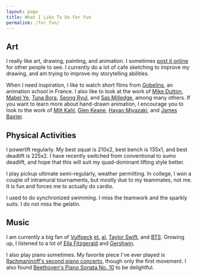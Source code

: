 ```yaml
---
layout: page
title: What I Like To Do For Fun
permalink: /for_fun/
---
```


## Art

I really like art, drawing, painting, and animation. I sometimes [post it online](https://www.instagram.com/itsalilstrange/) for other people to see. I currently do a lot of cafe sketching to improve my drawing, and am trying to improve my storytelling abilities.

When I need inspiration, I like to watch short films from [Gobelins](https://www.youtube.com/user/gobelins), an animation school in France. I also like to look at the work of [Mike Dutton](https://www.instagram.com/duttonart/), [Mabel Ye](https://www.instagram.com/mobblele/), [Tuna Bora](https://www.instagram.com/tunamunaluna/), [Seong Ryul](https://www.instagram.com/sseongryul/), and [Sas Milledge](https://www.instagram.com/sasmilledge/), among many others. If you want to learn more about hand-drawn animation, I encourage you to look to the work of [Milt Kahl](https://en.wikipedia.org/wiki/Milt_Kahl), [Glen Keane](https://en.wikipedia.org/wiki/Glen_Keane), [Hayao Miyazaki](https://en.wikipedia.org/wiki/Hayao_Miyazaki), and [James Baxter](https://en.wikipedia.org/wiki/James_Baxter_(animator)).

## Physical Activities

I powerlift regularly. My best squat is 210x2, best bench is 135x1, and best deadlift is 225x2. I have recently switched from conventional to sumo deadlift, and hope that this will suit my quad-dominant lifting style better.

I play pickup ultimate semi-regularly, weather permitting. In college, I won a couple of intramural tournaments, but mostly due to my teammates, not me. It is fun and forces me to actually do cardio.

I used to do synchronized swimming. I miss the teamwork and the sparkly suits. I do not miss the gelatin.

## Music

I am currently a big fan of [Vulfpeck](https://www.youtube.com/channel/UCtWuB1D_E3mcyYThA9iKggQ) [et.](https://www.youtube.com/channel/UCImcy57uN-d25Uy7pRP8N3A) [al](https://www.youtube.com/c/CoryWongMusic), [Taylor Swift](https://www.youtube.com/channel/UCqECaJ8Gagnn7YCbPEzWH6g), and [BTS](https://www.youtube.com/playlist?list=PL_Cqw69_m_yz4JcOfmZb2IDWwIuej1xfN). Growing up, I listened to a lot of [Ella Fitzgerald](https://www.youtube.com/c/ellafitzgerald) and [Gershwin](https://www.youtube.com/watch?v=Rg-kugyJTfg).

I also play piano sometimes. My favorite piece I've ever played is [Rachmaninoff's second piano concerto](https://www.youtube.com/watch?v=u9QLiefnoDE), though only the first movement. I also found [Beethoven's Piano Sonata No. 10](https://www.youtube.com/watch?v=25BCBH9tNaw) to be delightful.




